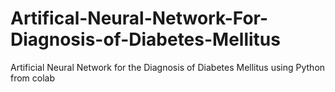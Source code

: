 # Artifical-Neural-Network-For-Diagnosis-of-Diabetes-Mellitus
Artificial Neural Network for the Diagnosis of Diabetes Mellitus using Python from colab
